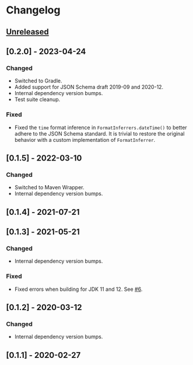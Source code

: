 # Changelog

## [Unreleased]

## [0.2.0] - 2023-04-24

### Changed

- Switched to Gradle.
- Added support for JSON Schema draft 2019-09 and 2020-12.
- Internal dependency version bumps.
- Test suite cleanup.

### Fixed

- Fixed the `time` format inference in `FormatInferrers.dateTime()` to better adhere to the JSON Schema standard. It is trivial to restore the original behavior with a custom implementation of `FormatInferrer`.

## [0.1.5] - 2022-03-10

### Changed

- Switched to Maven Wrapper.
- Internal dependency version bumps.

## [0.1.4] - 2021-07-21

## [0.1.3] - 2021-05-21

### Changed

- Internal dependency version bumps.

### Fixed

- Fixed errors when building for JDK 11 and 12. See [#6](https://github.com/saasquatch/json-schema-inferrer/pull/6).

## [0.1.2] - 2020-03-12

### Changed

- Internal dependency version bumps.

## [0.1.1] - 2020-02-27

[Unreleased]: https://github.com/saasquatch/squatch-android/compare/0.2.0...HEAD

[0.0.6]: https://github.com/saasquatch/squatch-android/compare/0.1.5...0.2.0

[0.0.5]: https://github.com/saasquatch/squatch-android/compare/0.1.4...0.1.5

[0.0.4]: https://github.com/saasquatch/squatch-android/compare/0.1.3...0.1.4

[0.0.3]: https://github.com/saasquatch/squatch-android/compare/0.1.2...0.1.3

[0.0.2]: https://github.com/saasquatch/squatch-android/compare/0.1.1...0.1.2

[0.0.1]: https://github.com/saasquatch/squatch-android/releases/tag/0.1.1
